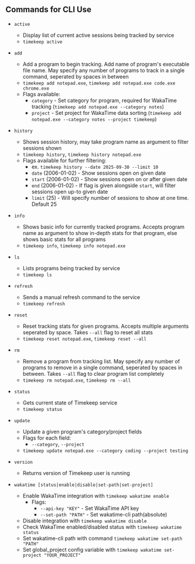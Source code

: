 ## Commands for CLI Use

- `active`
    - Display list of current active sessions being tracked by service
    - `timekeep active`

- `add`
    - Add a program to begin tracking. Add name of program's executable file name. May specify any number of programs to track in a single command, seperated by spaces in between
    - `timekeep add notepad.exe`, `timekeep add notepad.exe code.exe chrome.exe`
    - Flags available:
        - `category` - Set category for program, required for WakaTime tracking (`timekeep add notepad.exe --category notes`)
        - `project` - Set project for WakaTime data sorting (`timekeep add notepad.exe --category notes --project timekeep`)

- `history`
    - Shows session history, may take program name as argument to filter sessions shown
    - `timekeep history`, `timekeep history notepad.exe`
    - Flags available for further filtering:
        - ex. `timekeep history --date 2025-09-30 --limit 10`
        - `date` (2006-01-02) - Show sessions open on given date
        - `start` (2006-01-02) - Show sessions open on or after given date
        - `end` (2006-01-02) - If flag is given alongside `start`, will filter sessions open up-to given date
        - `limit` (25) - Will specify number of sessions to show at one time. Default 25 
    
- `info`
    - Shows basic info for currently tracked programs. Accepts program name as argument to show in-depth stats for that program, else shows basic stats for all programs
    - `timekeep info`, `timekeep info notepad.exe`
    
- `ls`
    - Lists programs being tracked by service
    - `timekeep ls`

- `refresh`
    - Sends a manual refresh command to the service
    - `timekeep refresh`

- `reset`
    - Reset tracking stats for given programs. Accepts multiple arguments seperated by space. Takes `--all` flag to reset all stats
    - `timekeep reset notepad.exe`, `timekeep reset --all`

- `rm`
    - Remove a program from tracking list. May specify any number of programs to remove in a single command, seperated by spaces in between. Takes `--all` flag to clear program list completely
    - `timekeep rm notepad.exe`, `timekeep rm --all`

- `status`
    - Gets current state of Timekeep service
    - `timekeep status`

- `update`
    - Update a given program's category/project fields
    - Flags for each field:
        - `--category`, `--project`
    - `timekeep update notepad.exe --category coding --project testing`

- `version`
    - Returns version of Timekeep user is running

- `wakatime [status|enable|disable|set-path|set-project]`
    - Enable WakaTime integration with `timekeep wakatime enable`
        - Flags:
            - `--api-key "KEY"` - Set WakaTime API key
            - `--set-path "PATH"` - Set wakatime-cli path(absolute)
    - Disable integration with `timekeep wakatime disable`
    - Check WakaTime enabled/disabled status with `timekeep wakatime status`
    - Set wakatime-cli path with command `timekeep wakatime set-path "PATH"`
    - Set global_project config variable with `timekeep wakatime set-project "YOUR_PROJECT"`